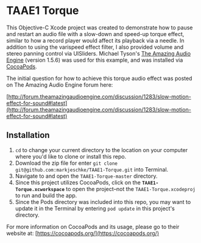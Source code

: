 # TAAE1 Torque

This Objective-C Xcode project was created to demonstrate how to pause and restart an audio file with a slow-down and speed-up torque effect, similar to how a record player would affect its playback via a needle. In addition to using the varispeed effect filter, I also provided volume and stereo panning control via UISliders. Michael Tyson's [The Amazing Audio Engine](http://theamazingaudioengine.com/) (version 1.5.6) was used for this example, and was installed via [CocoaPods](https://cocoapods.org/).

The initial question for how to achieve this torque audio effect was posted on The Amazing Audio Engine forum here:

[http://forum.theamazingaudioengine.com/discussion/1283/slow-motion-effect-for-sound#latest](http://forum.theamazingaudioengine.com/discussion/1283/slow-motion-effect-for-sound#latest)

## Installation

1. `cd` to change your current directory to the location on your computer where you'd like to clone or install this repo. 
2. Download the zip file for enter `git clone git@github.com:markjeschke/TAAE1-Torque.git` into Terminal.
3. Navigate to and open the `TAAE1-Torque-master` directory.
4. Since this project utilizes CocoaPods, click on the **`TAAE1-Torque.xcworkspace`** to open the project–not the `TAAE1-Torque.xcodeproj` to run and build the app.
5. Since the Pods directory was included into this repo, you may want to update it in the Terminal by entering `pod update` in this project's directory.

For more information on CocoaPods and its usage, please go to their website at: [https://cocoapods.org/](https://cocoapods.org/)

